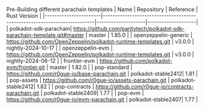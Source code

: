 Pre-Building different parachain templates
| Name                  | Repository                                                               | Reference          | Rust Version       |
|-----------------------|--------------------------------------------------------------------------|--------------------|--------------------|
| polkadot-sdk-parachain| https://github.com/paritytech/polkadot-sdk-parachain-template.git#master | master             | 1.85.0             |
| openzeppelin-generic  | https://github.com/OpenZeppelin/polkadot-runtime-templates.git           | v3.0.0             | nightly-2024-10-17 |
| openzeppelin-evm      | https://github.com/OpenZeppelin/polkadot-runtime-templates.git           | v3.0.0             | nightly-2024-06-12 |
| frontier-evm          | https://github.com/polkadot-evm/frontier.git                             | master             | 1.82.0             |
| pop-standard          | https://github.com/r0gue-io/base-parachain.git                           | polkadot-stable2412| 1.81               |
| pop-assets            | https://github.com/r0gue-io/assets-parachain.git                         | polkadot-stable2412| 1.82               |
| pop-contracts         | https://github.com/r0gue-io/contracts-parachain.git                      | polkadot-stable2409| 1.77               |
| pop-evm               | https://github.com/r0gue-io/evm-parachain.git                            | polkadot-stable2407| 1.77               |
